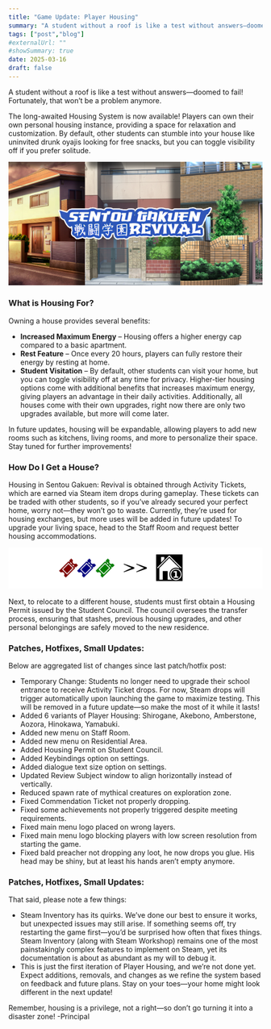 ```yaml
---
title: "Game Update: Player Housing"
summary: "A student without a roof is like a test without answers—doomed to fail! Fortunately, that won’t be a problem anymore."
tags: ["post","blog"]
#externalUrl: ""
#showSummary: true
date: 2025-03-16
draft: false
---
```


A student without a roof is like a test without answers—doomed to fail! Fortunately, that won’t be a problem anymore.

The long-awaited Housing System is now available! Players can own their own personal housing instance, providing a space for relaxation and customization. By default, other students can stumble into your house like uninvited drunk oyajis looking for free snacks, but you can toggle visibility off if you prefer solitude.

![](ss_house1.png)

### What is Housing For?
Owning a house provides several benefits:
- **Increased Maximum Energy** – Housing offers a higher energy cap compared to a basic apartment.
- **Rest Feature** – Once every 20 hours, players can fully restore their energy by resting at home.
- **Student Visitation** – By default, other students can visit your home, but you can toggle visibility off at any time for privacy.
Higher-tier housing options come with additional benefits that increases maximum energy, giving players an advantage in their daily activities. Additionally, all houses come with their own upgrades, right now there are only two upgrades available, but more will come later.

In future updates, housing will be expandable, allowing players to add new rooms such as kitchens, living rooms, and more to personalize their space. Stay tuned for further improvements!

### How Do I Get a House?
Housing in Sentou Gakuen: Revival is obtained through Activity Tickets, which are earned via Steam item drops during gameplay. These tickets can be traded with other students, so if you’ve already secured your perfect home, worry not—they won’t go to waste. Currently, they’re used for housing exchanges, but more uses will be added in future updates! To upgrade your living space, head to the Staff Room and request better housing accommodations.

![](ss_house2.png)

Next, to relocate to a different house, students must first obtain a Housing Permit issued by the Student Council. The council oversees the transfer process, ensuring that stashes, previous housing upgrades, and other personal belongings are safely moved to the new residence.

### Patches, Hotfixes, Small Updates:
Below are aggregated list of changes since last patch/hotfix post:
- Temporary Change: Students no longer need to upgrade their school entrance to receive Activity Ticket drops. For now, Steam drops will trigger automatically upon launching the game to maximize testing. This will be removed in a future update—so make the most of it while it lasts!
- Added 6 variants of Player Housing: Shirogane, Akebono, Amberstone, Aozora, Hinokawa, Yamabuki.
- Added new menu on Staff Room.
- Added new menu on Residential Area.
- Added Housing Permit on Student Council.
- Added Keybindings option on settings.
- Added dialogue text size option on settings.
- Updated Review Subject window to align horizontally instead of vertically.
- Reduced spawn rate of mythical creatures on exploration zone.
- Fixed Commendation Ticket not properly dropping.
- Fixed some achievements not properly triggered despite meeting requirements.
- Fixed main menu logo placed on wrong layers.
- Fixed main menu logo blocking players with low screen resolution from starting the game.
- Fixed bald preacher not dropping any loot, he now drops you glue. His head may be shiny, but at least his hands aren’t empty anymore.

### Patches, Hotfixes, Small Updates:
That said, please note a few things:
- Steam Inventory has its quirks. We’ve done our best to ensure it works, but unexpected issues may still arise. If something seems off, try restarting the game first—you’d be surprised how often that fixes things. Steam Inventory (along with Steam Workshop) remains one of the most painstakingly complex features to implement on Steam, yet its documentation is about as abundant as my will to debug it.
- This is just the first iteration of Player Housing, and we’re not done yet. Expect additions, removals, and changes as we refine the system based on feedback and future plans. Stay on your toes—your home might look different in the next update!

Remember, housing is a privilege, not a right—so don’t go turning it into a disaster zone!
-Principal